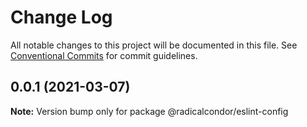 # Change Log

All notable changes to this project will be documented in this file.
See [Conventional Commits](https://conventionalcommits.org) for commit guidelines.

## 0.0.1 (2021-03-07)

**Note:** Version bump only for package @radicalcondor/eslint-config
